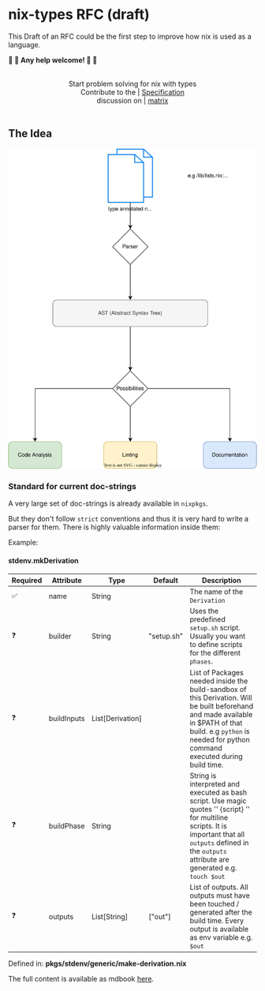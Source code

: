 <!-- markdownlint-disable MD013 -->
# nix-types RFC (draft)

This Draft of an RFC could be the first step to improve how nix is used as a language.

__:construction: :construction: Any help welcome! :construction: :construction:__

<div align="center">
  <br/>
  Start problem solving for nix with types
  <br/>
 Contribute to the | <a href="https://typednix.dev/">Specification</a>
 <br/>
  discussion on | <a href="https://matrix.to/#/#nix-types:matrix.org">matrix<a>
  <br/>
  <br/>
</div>

## The Idea

![type-system](./Types.drawio.svg)

### Standard for current doc-strings

A very large set of doc-strings is already available in `nixpkgs`.

But they don't follow `strict` conventions and thus it is very hard to write a parser for them. There is highly valuable information inside them:

Example:

#### stdenv.mkDerivation

| Required  | Attribute | Type  | Default | Description |
| ---       | ---       |---    |---      | --- |
| ✅ | name | String | | The name of the `Derivation` |
| ❓ | builder | String | "setup.sh" | Uses the predefined `setup.sh` script. Usually you want to define scripts for the different `phases`. |
| ❓ | buildInputs | List[Derivation] | | List of Packages needed inside the build-sandbox of this Derivation. Will be built beforehand and made available in $PATH of that build. e.g `python` is needed for python command executed during build time. |
| ❓ | buildPhase | String | | String is interpreted and executed as bash script. Use magic quotes '' {script} '' for multiline scripts. It is important that all `outputs` defined in the `outputs` attribute are generated e.g. `touch $out` |
| ❓ | outputs | List[String] | ["out"] | List of outputs. All outputs must have been touched / generated after the build time. Every output is available as env variable e.g. `$out`|

Defined in: __pkgs/stdenv/generic/make-derivation.nix__

The full content is available as mdbook [here](https://typednix.dev).
